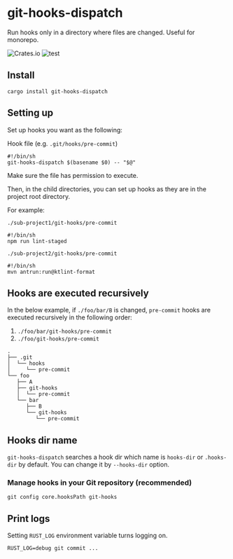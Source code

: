 # git-hooks-dispatch

Run hooks only in a directory where files are changed. Useful for monorepo.

![Crates.io](https://img.shields.io/crates/v/git-hooks-dispatch) ![test](https://github.com/akr4/git-hooks-dispatch/actions/workflows/test.yml/badge.svg)

## Install

```
cargo install git-hooks-dispatch
```

## Setting up

Set up hooks you want as the following:

Hook file (e.g. `.git/hooks/pre-commit`)

```
#!/bin/sh
git-hooks-dispatch $(basename $0) -- "$@"
```

Make sure the file has permission to execute.

Then, in the child directories, you can set up hooks as they are in the project root directory.

For example:

`./sub-project1/git-hooks/pre-commit`

```
#!/bin/sh
npm run lint-staged
```

`./sub-project2/git-hooks/pre-commit`

```
#!/bin/sh
mvn antrun:run@ktlint-format
```

## Hooks are executed recursively

In the below example, if `./foo/bar/B` is changed, `pre-commit` hooks are executed recursively in the following order:

1. `./foo/bar/git-hooks/pre-commit`
2. `./foo/git-hooks/pre-commit`

```
.
├── .git
│  └── hooks
│     └── pre-commit
└── foo
   ├── A
   ├── git-hooks
   │  └── pre-commit
   └── bar
      ├── B
      └── git-hooks
         └── pre-commit
```

## Hooks dir name

`git-hooks-dispatch` searches a hook dir which name is `hooks-dir` or `.hooks-dir` by default. You can change it by `--hooks-dir` option.

### Manage hooks in your Git repository (recommended)

```
git config core.hooksPath git-hooks
```

## Print logs

Setting `RUST_LOG` environment variable turns logging on.

```
RUST_LOG=debug git commit ...
```
